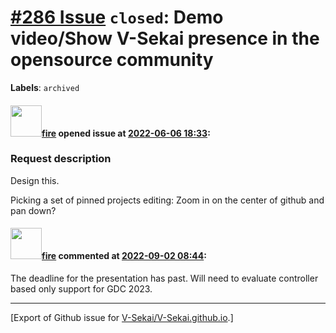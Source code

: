# [\#286 Issue](https://github.com/V-Sekai/V-Sekai.github.io/issues/286) `closed`: Demo video/Show V-Sekai presence in the opensource community
**Labels**: `archived`


#### <img src="https://avatars.githubusercontent.com/u/32321?u=c2e06a3d2b49a467aa907e54aa259516440267cc&v=4" width="50">[fire](https://github.com/fire) opened issue at [2022-06-06 18:33](https://github.com/V-Sekai/V-Sekai.github.io/issues/286):

### Request description

Design this.

Picking a set of pinned projects
editing: Zoom in on the center of github and pan down?

#### <img src="https://avatars.githubusercontent.com/u/32321?u=c2e06a3d2b49a467aa907e54aa259516440267cc&v=4" width="50">[fire](https://github.com/fire) commented at [2022-09-02 08:44](https://github.com/V-Sekai/V-Sekai.github.io/issues/286#issuecomment-1235236666):

The deadline for the presentation has past. Will need to evaluate controller based only support for GDC 2023.


-------------------------------------------------------------------------------



[Export of Github issue for [V-Sekai/V-Sekai.github.io](https://github.com/V-Sekai/V-Sekai.github.io).]
